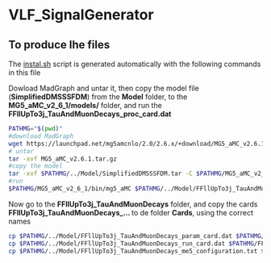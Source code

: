 <!-- To automatic generation of install.sh: All no code lines must start with #, <par>, * , or contain # -->

# VLF_SignalGenerator

## To produce lhe files

<par> The [instal.sh](./install.sh) script is generated automatically with the following commands in this file </par>

<par> Dowload MadGraph and untar it, then copy the model file (<b>SimplifiedDMSSSFDM</b>) from the <b>Model</b> folder, to the <b>MG5_aMC_v2_6_1/models/</b> folder, and run the <b>FFllUpTo3j_TauAndMuonDecays_proc_card.dat </b> </par>

```bash
PATHMG="$(pwd)"
#download MadGraph
wget https://launchpad.net/mg5amcnlo/2.0/2.6.x/+download/MG5_aMC_v2.6.1.tar.gz
# untar
tar -xvf MG5_aMC_v2.6.1.tar.gz
#copy the model
tar -xvf $PATHMG/../Model/SimplifiedDMSSSFDM.tar -C $PATHMG/MG5_aMC_v2_6_1/models/
#run
$PATHMG/MG5_aMC_v2_6_1/bin/mg5_aMC $PATHMG/../Model/FFllUpTo3j_TauAndMuonDecays_proc_card.dat
```
<par> Now go to the <b>FFllUpTo3j_TauAndMuonDecays</b> folder, and copy the cards <b>FFllUpTo3j_TauAndMuonDecays_... </b> to de folder <b>Cards</b>, using the correct names </par>

```bash
cp $PATHMG/../Model/FFllUpTo3j_TauAndMuonDecays_param_card.dat $PATHMG/FFllUpTo3j_TauAndMuonDecays/Cards/param_card.dat
cp $PATHMG/../Model/FFllUpTo3j_TauAndMuonDecays_run_card.dat $PATHMG/FFllUpTo3j_TauAndMuonDecays/Cards/run_card.dat
cp $PATHMG/../Model/FFllUpTo3j_TauAndMuonDecays_me5_configuration.txt $PATHMG/FFllUpTo3j_TauAndMuonDecays/Cards/me5_configuration.txt
```

